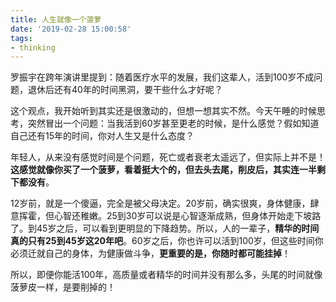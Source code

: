 ```yaml
---
title: 人生就像一个菠萝
date: '2019-02-28 15:00:58'
tags:
- thinking
---
```


罗振宇在跨年演讲里提到：随着医疗水平的发展，我们这辈人，活到100岁不成问题，退休后还有40年的时间黑洞，要干些什么才好呢？

这个观点，我开始听到其实还是很激动的，但想一想其实不然。今天午睡的时候思考，突然冒出一个问题：当我活到60岁甚至更老的时候，是什么感觉？假如知道自己还有15年的时间，你对人生又是什么态度？

年轻人，从来没有感觉时间是个问题，死亡或者衰老太遥远了，但实际上并不是！**这感觉就像你买了一个菠萝，看着挺大个的，但去头去尾，削皮后，其实连一半剩下都没有**。

12岁前，就是一个傻逼，完全是被父母决定。20岁前，确实很爽，身体健康，肆意挥霍，但心智还稚嫩。25到30岁可以说是心智逐渐成熟，但身体开始走下坡路了。到45岁之后，可以看到更明显的下降趋势。所以，人的一辈子，**精华的时间真的只有25到45岁这20年吧**。60岁之后，你也许可以活到100岁，但这些时间你必须迁就自己的身体，为健康做斗争，**更重要的是，你随时都可能挂掉**！

所以，即便你能活100年，高质量或者精华的时间并没有那么多，头尾的时间就像菠萝皮一样，是要削掉的！
